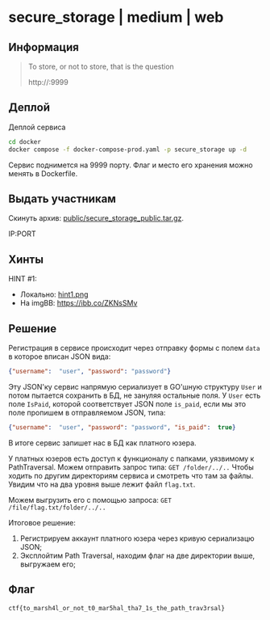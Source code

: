 # secure_storage | medium | web 

## Информация

> To store, or not to store, that is the question
> 
> http://<ip>:9999

## Деплой

Деплой сервиса
```sh
cd docker
docker compose -f docker-compose-prod.yaml -p secure_storage up -d
```

Сервис поднимется на 9999 порту. Флаг и место его хранения можно менять в Dockerfile.

## Выдать участникам

Скинуть архив: [public/secure_storage_public.tar.gz](public/secure_storage_public.tar.gz).

IP:PORT

## Хинты

HINT #1:  
- Локально: [hint1.png](hints/hint1.png)
- На imgBB: https://ibb.co/ZKNsSMv

## Решение

Регистрация в сервисе происходит через отправку формы с полем `data` в которое вписан JSON вида:
```json
{"username":  "user", "password": "password"}
```
Эту JSON'ку сервис напрямую сериализует в GO'шную структуру `User` и потом пытается сохранить в БД, не зануляя остальные поля.
У `User` есть поле `IsPaid`, которой соответствует JSON поле `is_paid`, если мы это поле пропишем в отправляемом JSON, типа:
```json
{"username":  "user", "password": "password", "is_paid":  true}
```
В итоге сервис запишет нас в БД как платного юзера.

У платных юзеров есть доступ к функционалу с папками, уязвимому к PathTraversal. Можем отправить запрос типа:
```GET /folder/../..```
Чтобы ходить по другим директориям сервиса и смотреть что там за файлы. Увидим что на два уровня выше лежит файл `flag.txt`.

Можем выгрузить его с помощью запроса:
```GET /file/flag.txt/folder/../..```

Итоговое решение:
1. Регистрируем аккаунт платного юзера через кривую сериализацю JSON;
2. Эксплойтим Path Traversal, находим флаг на две директории выше, выгружаем его;

## Флаг

`ctf{to_marsh4l_or_not_t0_mar5hal_tha7_1s_the_path_trav3rsal}`
